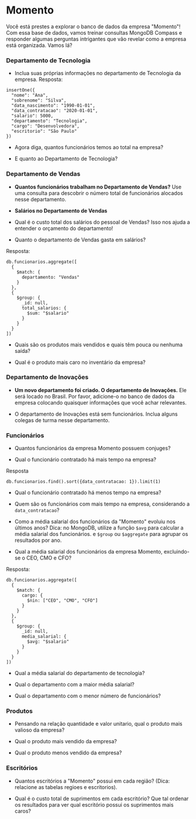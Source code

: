 # Momento 

Você está prestes a explorar o banco de dados da empresa "Momento"! Com essa base de dados, vamos treinar consultas MongoDB Compass e responder algumas perguntas intrigantes que vão revelar como a empresa está organizada. Vamos lá?

### Departamento de Tecnologia 

* Inclua suas próprias informações no departamento de Tecnologia da empresa.
Resposta: 

```bson
insertOne({
  "nome": "Ana",
  "sobrenome": "Silva",
  "data_nascimento": "1990-01-01",
  "data_contratacao": "2020-01-01",
  "salario": 5000,
  "departamento": "Tecnologia",
  "cargo": "Desenvolvedora",
  "escritorio": "São Paulo"
})
```

* Agora diga, quantos funcionários temos ao total na empresa?

* E quanto ao Departamento de Tecnologia?

### Departamento de Vendas 

* **Quantos funcionários trabalham no Departamento de Vendas?**
Use uma consulta para descobrir o número total de funcionários alocados nesse departamento.

* **Salários no Departamento de Vendas**

* Qual é o custo total dos salários do pessoal de Vendas? Isso nos ajuda a entender o orçamento do departamento!

* Quanto o departamento de Vendas gasta em salários?

Resposta:

```bson
db.funcionarios.aggregate([
  {
    $match: {
      departamento: "Vendas"
    }
  },
  {
    $group: {
      _id: null,
      total_salarios: {
        $sum: "$salario"
      }
    }
  }
])
```

* Quais são os produtos mais vendidos e quais têm pouca ou nenhuma saída?

* Qual é o produto mais caro no inventário da empresa?

### Departamento de Inovações 

* **Um novo departamento foi criado. O departamento de Inovações.** 
Ele será locado no Brasil. Por favor, adicione-o no banco de dados da empresa colocando quaisquer informações que você achar relevantes.

* O departamento de Inovações está sem funcionários. Inclua alguns colegas de turma nesse departamento.  

### Funcionários

* Quantos funcionários da empresa Momento possuem conjuges?

* Qual o funcionário contratado há mais tempo na empresa?

Resposta

```bson
db.funcionarios.find().sort({data_contratacao: 1}).limit(1)
```

* Qual o funcionário contratado há menos tempo na empresa?

* Quem são os funcionários com mais tempo na empresa, considerando a `data_contratacao`?

* Como a média salarial dos funcionários da "Momento" evoluiu nos últimos anos?
Dica: no MongoDB, utilize a função `$avg` para calcular a média salarial dos funcionários. e `$group` ou `$aggregate` para agrupar os resultados por ano.

* Qual a média salarial dos funcionários da empresa Momento, excluindo-se o CEO, CMO e CFO?

Resposta:

```bson
db.funcionarios.aggregate([
  {
    $match: {
      cargo: {
        $nin: ["CEO", "CMO", "CFO"]
      }
    }
  },
  {
    $group: {
      _id: null,
      media_salarial: {
        $avg: "$salario"
      }
    }
  }
])
```

* Qual a média salarial do departamento de tecnologia? 

* Qual o departamento com a maior média salarial?

* Qual o departamento com o menor número de funcionários?

### Produtos

* Pensando na relação quantidade e valor unitario, qual o produto mais valioso da empresa?

* Qual o produto mais vendido da empresa?

* Qual o produto menos vendido da empresa?

### Escritórios

* Quantos escritórios a "Momento" possui em cada região? (Dica: relacione as tabelas regioes e escritorios).

* Qual é o custo total de suprimentos em cada escritório? Que tal ordenar os resultados para ver qual escritório possui os suprimentos mais caros?